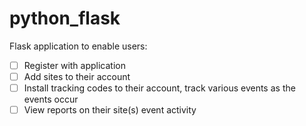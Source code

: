 # python_flask
Flask application to enable users:
- [ ] Register with application
- [ ] Add sites to their account
- [ ] Install tracking codes to their account, track various events as the events occur
- [ ] View reports on their site(s) event activity
